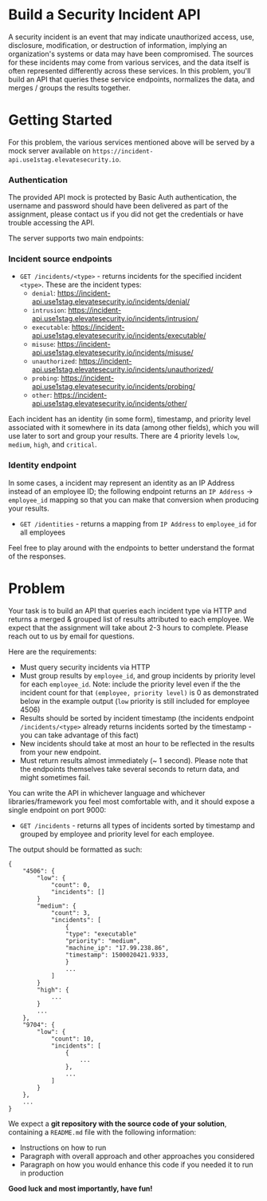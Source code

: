 Build a Security Incident API
=============================
A security incident is an event that may indicate unauthorized access, use, disclosure, modification, or destruction of information, implying an organization's systems or data may have been compromised. The sources for these incidents may come from various services, and the data itself is often represented differently across these services. In this problem, you'll build an API that queries these service endpoints, normalizes the data, and merges / groups the results together.

Getting Started
===============

For this problem, the various services mentioned above will be served by a mock server available on `https://incident-api.use1stag.elevatesecurity.io`.

### Authentication

The provided API mock is protected by Basic Auth authentication, the username and password should have been delivered as part of the assignment, please contact us if you did not get the credentials or have trouble accessing the API.

The server supports two main endpoints:

### Incident source endpoints

* ```GET /incidents/<type>``` - returns incidents for the specified incident `<type>`. These are the incident types:
  * `denial`: https://incident-api.use1stag.elevatesecurity.io/incidents/denial/
  * `intrusion`: https://incident-api.use1stag.elevatesecurity.io/incidents/intrusion/
  * `executable`: https://incident-api.use1stag.elevatesecurity.io/incidents/executable/
  * `misuse`: https://incident-api.use1stag.elevatesecurity.io/incidents/misuse/
  * `unauthorized`: https://incident-api.use1stag.elevatesecurity.io/incidents/unauthorized/
  * `probing`: https://incident-api.use1stag.elevatesecurity.io/incidents/probing/
  * `other`: https://incident-api.use1stag.elevatesecurity.io/incidents/other/

Each incident has an identity (in some form), timestamp, and priority level associated with it somewhere in its data (among other fields), which you will use later to sort and group your results. There are 4 priority levels ```low```, ```medium```, ```high```, and ```critical```.

### Identity endpoint

In some cases, a incident may represent an identity as an IP Address instead of an employee ID; the following endpoint returns an `IP Address` -> `employee_id` mapping so that you can make that conversion when producing your results.

* ```GET /identities``` - returns a mapping from `IP Address` to `employee_id` for all employees

Feel free to play around with the endpoints to better understand the format of the responses.

Problem
=======

Your task is to build an API that queries each incident type via HTTP and returns a merged & grouped list of results attributed to each employee. We expect that the assignment will take about 2-3 hours to complete. Please reach out to us by email for questions.

Here are the requirements:

* Must query security incidents via HTTP
* Must group results by `employee_id`, and group incidents by priority level for each `employee_id`. Note: include the priority level even if the the incident count for that `(employee, priority level)` is 0 as demonstrated below in the example output (`low` priority is still included for employee 4506)
* Results should be sorted by incident timestamp (the incidents endpoint ```/incidents/<type>``` already returns incidents sorted by the timestamp - you can take advantage of this fact)
* New incidents should take at most an hour to be reflected in the results from your new endpoint.
* Must return results almost immediately (~ 1 second). Please note that the endpoints themselves take several seconds to return data, and might sometimes fail.

You can write the API in whichever language and whichever libraries/framework you feel most comfortable with, and it should expose a single endpoint on port 9000:

* ```GET /incidents``` - returns all types of incidents sorted by timestamp and grouped by employee and priority level for each employee.

The output should be formatted as such:

```
{
    "4506": {
        "low": {
            "count": 0,
            "incidents": []
        }
        "medium": {
            "count": 3,
            "incidents": [
                {
                "type": "executable"
                "priority": "medium",
                "machine_ip": "17.99.238.86",
                "timestamp": 1500020421.9333,
                }
                ...
            ]
        }
        "high": {
            ...
        }
        ...
    },
    "9704": {
        "low": {
            "count": 10,
            "incidents": [
                {
                    ...
                },
                ...
            ]
        }
    },
    ...
}
```

We expect a **git repository with the source code of your solution**, containing a `README.md` file with the following information:
* Instructions on how to run
* Paragraph with overall approach and other approaches you considered
* Paragraph on how you would enhance this code if you needed it to run in production

**Good luck and most importantly, have fun!**